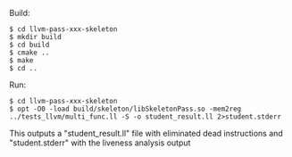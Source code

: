 Build:

    $ cd llvm-pass-xxx-skeleton
    $ mkdir build
    $ cd build
    $ cmake ..
    $ make
    $ cd ..

Run:

    $ cd llvm-pass-xxx-skeleton
    $ opt -O0 -load build/skeleton/libSkeletonPass.so -mem2reg ../tests_llvm/multi_func.ll -S -o student_result.ll 2>student.stderr

This outputs a "student_result.ll" file with eliminated dead instructions and "student.stderr" with the liveness analysis output
